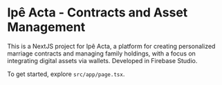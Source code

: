 
# Ipê Acta - Contracts and Asset Management

This is a NextJS project for Ipê Acta, a platform for creating personalized marriage contracts and managing family holdings, with a focus on integrating digital assets via wallets. Developed in Firebase Studio.

To get started, explore `src/app/page.tsx`.
